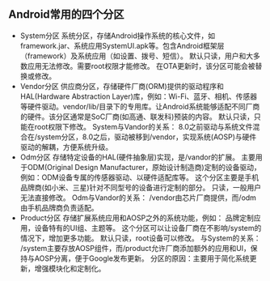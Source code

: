 ## Android常用的四个分区

*  System分区
   系统分区，存储Android操作系统的核心文件，如framework.jar、系统应用SystemUI.apk等。包含Android框架层（framework）及系统应用（如设置、拨号、短信）。
   默认只读，用户和大多数应用无法修改。需要root权限才能修改。
   在OTA更新时，该分区可能会被替换或修改。
*  Vendor分区
   供应商分区，存储硬件厂商(ORM)提供的驱动程序和HAL(Hardware Abstraction Layer)库，例如：Wi-Fi、蓝牙、相机、传感器等硬件驱动。vendor/lib/目录下的专用库。让Android系统能够适配不同厂商的硬件。该分区通常是SoC厂商(如高通、联发科)预装的内容。
   默认只读，只能在root权限下修改。
System与Vandor的关系：
8.0之前驱动与系统文件混合在/system分区，8.0之后，驱动被移到/vendor，实现系统(AOSP)与硬件驱动的解耦，方便系统升级。
*  Odm分区
   存储特定设备的HAL(硬件抽象层)实现，是/vandor的扩展。
   主要用于ODM(Original Design Manufacturer，原始设计制造商)定制的设备驱动，例如：ODM设备专属的传感器驱动、以硬件适配库等。
   这个分区主要是手机品牌商(如小米、三星)针对不同型号的设备进行定制的部分。
   只读，一般用户无法直接修改。
Odm与Vandor的关系：
/vendor由芯片厂商提供，而/odm由手机品牌商负责适配。
*  Product分区
   存储扩展系统应用和AOSP之外的系统功能，例如：
   品牌定制应用，设备特有的UI组、主题等。
   这个分区可以让设备厂商在不影响/system的情况下，增加更多功能。
   默认只读，root设备可以修改。
与System的关系：
/system主要存放AOSP组件，而/product允许厂商添加额外的应用和UI，保持与AOSP分离，便于Google发布更新。
分区的原因：主要用于简化系统更新，增强模块化和定制化。